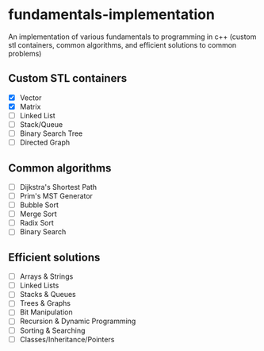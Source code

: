 # fundamentals-implementation
An implementation of various fundamentals to programming in c++ (custom stl containers, common algorithms, and efficient solutions to common problems)

## Custom STL containers
 - [x] Vector
 - [x] Matrix
 - [ ] Linked List
 - [ ] Stack/Queue
 - [ ] Binary Search Tree
 - [ ] Directed Graph

## Common algorithms
 - [ ] Dijkstra's Shortest Path
 - [ ] Prim's MST Generator
 - [ ] Bubble Sort
 - [ ] Merge Sort
 - [ ] Radix Sort
 - [ ] Binary Search

## Efficient solutions
 - [ ] Arrays & Strings
 - [ ] Linked Lists
 - [ ] Stacks & Queues
 - [ ] Trees & Graphs
 - [ ] Bit Manipulation
 - [ ] Recursion & Dynamic Programming
 - [ ] Sorting & Searching
 - [ ] Classes/Inheritance/Pointers
